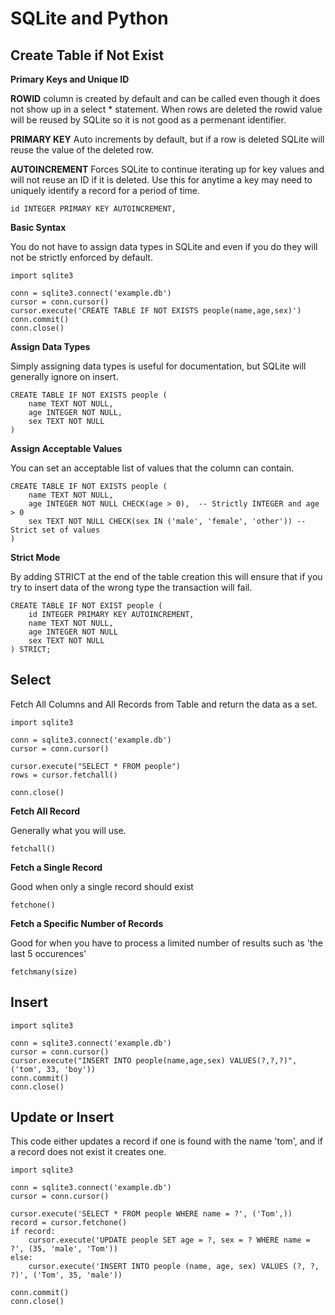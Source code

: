 # SQLite and Python

## Create Table if Not Exist

**Primary Keys and Unique ID**

**ROWID** column is created by default and can be called even though it does not show up in a select * statement.  When rows are deleted the rowid value will be reused by SQLite so it is not good as a permenant identifier.

**PRIMARY KEY** Auto increments by default, but if a row is deleted SQLite will reuse the value of the deleted row.

**AUTOINCREMENT** Forces SQLite to continue iterating up for key values and will not reuse an ID if it is deleted. Use this for anytime a key may need to uniquely identify a record for a period of time.

```
id INTEGER PRIMARY KEY AUTOINCREMENT,
```

**Basic Syntax**

You do not have to assign data types in SQLite and even if you do they will not be strictly enforced by default.

```
import sqlite3

conn = sqlite3.connect('example.db')
cursor = conn.cursor()
cursor.execute('CREATE TABLE IF NOT EXISTS people(name,age,sex)')
conn.commit()
conn.close()
```

**Assign Data Types**

Simply assigning data types is useful for documentation, but SQLite will generally ignore on insert.

```
CREATE TABLE IF NOT EXISTS people (
    name TEXT NOT NULL,
    age INTEGER NOT NULL,
    sex TEXT NOT NULL
)
```

**Assign Acceptable Values**

You can set an acceptable list of values that the column can contain.

```
CREATE TABLE IF NOT EXISTS people (
    name TEXT NOT NULL,
    age INTEGER NOT NULL CHECK(age > 0),  -- Strictly INTEGER and age > 0
    sex TEXT NOT NULL CHECK(sex IN ('male', 'female', 'other')) -- Strict set of values
)
```

**Strict Mode**

By adding STRICT at the end of the table creation this will ensure that if you try to insert data of the wrong type the transaction will fail.

```
CREATE TABLE IF NOT EXIST people (
    id INTEGER PRIMARY KEY AUTOINCREMENT,
    name TEXT NOT NULL,
    age INTEGER NOT NULL
    sex TEXT NOT NULL
) STRICT;
```

## Select

Fetch All Columns and All Records from Table and return the data as a set.

```
import sqlite3

conn = sqlite3.connect('example.db')
cursor = conn.cursor()

cursor.execute("SELECT * FROM people")
rows = cursor.fetchall()

conn.close()

```
**Fetch All Record**

Generally what you will use.

```
fetchall()
```

**Fetch a Single Record**

Good when only a single record should exist
```
fetchone()
```

**Fetch a Specific Number of Records**

Good for when you have to process a limited number of results such as 'the last 5 occurences'
```
fetchmany(size)
```

## Insert

```
import sqlite3

conn = sqlite3.connect('example.db')
cursor = conn.cursor()
cursor.execute("INSERT INTO people(name,age,sex) VALUES(?,?,?)",('tom', 33, 'boy'))
conn.commit()
conn.close()
```

## Update or Insert

This code either updates a record if one is found with the name 'tom', and if a record does not exist it creates one.

```
import sqlite3

conn = sqlite3.connect('example.db')
cursor = conn.cursor()

cursor.execute('SELECT * FROM people WHERE name = ?', ('Tom',))
record = cursor.fetchone()
if record:
    cursor.execute('UPDATE people SET age = ?, sex = ? WHERE name = ?', (35, 'male', 'Tom'))
else:
    cursor.execute('INSERT INTO people (name, age, sex) VALUES (?, ?, ?)', ('Tom', 35, 'male'))

conn.commit()
conn.close()

```
